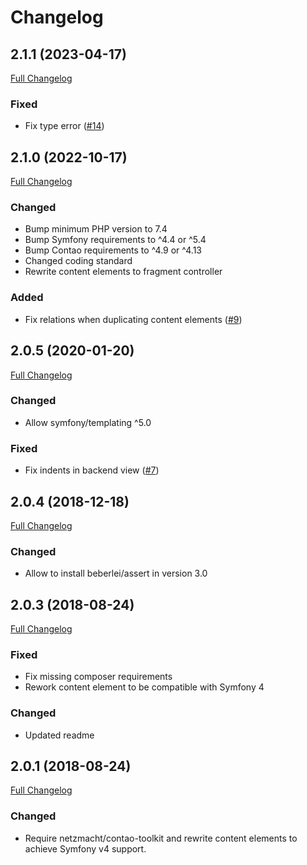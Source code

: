 Changelog
=========

2.1.1 (2023-04-17)
------------------

[Full Changelog](https://github.com/contao-bootstrap/tab/compare/2.1.0...2.1.1)

### Fixed

 - Fix type error ([#14](https://github.com/contao-bootstrap/tab/issues/14))


2.1.0 (2022-10-17)
------------------

[Full Changelog](https://github.com/contao-bootstrap/tab/compare/2.0.4...2.1.0)

### Changed

- Bump minimum PHP version to 7.4
- Bump Symfony requirements to ^4.4 or ^5.4
- Bump Contao requirements to ^4.9 or ^4.13
- Changed coding standard
- Rewrite content elements to fragment controller

### Added

 - Fix relations when duplicating content elements ([#9](https://github.com/contao-bootstrap/tab/issues/9))

2.0.5 (2020-01-20)
------------------

[Full Changelog](https://github.com/contao-bootstrap/tab/compare/2.0.4...2.0.5)

### Changed

 - Allow symfony/templating ^5.0

### Fixed

 - Fix indents in backend view ([#7](https://github.com/contao-bootstrap/tab/issues/7))

2.0.4 (2018-12-18)
------------------

[Full Changelog](https://github.com/contao-bootstrap/tab/compare/2.0.3...2.0.4)

### Changed

 - Allow to install beberlei/assert in version 3.0

2.0.3 (2018-08-24)
------------------

[Full Changelog](https://github.com/contao-bootstrap/tab/compare/2.0.1...2.0.3)


### Fixed

 - Fix missing composer requirements
 - Rework content element to be compatible with Symfony 4

### Changed

 - Updated readme


2.0.1 (2018-08-24)
------------------

[Full Changelog](https://github.com/contao-bootstrap/tab/compare/2.0.0...2.0.1)


### Changed

 - Require netzmacht/contao-toolkit and rewrite content elements to achieve Symfony v4 support.
